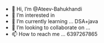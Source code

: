- 👋 Hi, I’m @Ateev-Bahukhandi
- 👀 I’m interested in 
- 🌱 I’m currently learning ... DSA+java
- 💞️ I’m looking to collaborate on ... 
- 📫 How to reach me ... 6397267865

<!---
Ateev-Bahukhandi/Ateev-Bahukhandi is a ✨ special ✨ repository because its `README.md` (this file) appears on your GitHub profile.
You can click the Preview link to take a look at your changes.
--->
